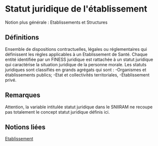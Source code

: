 # Statut juridique de l'établissement 
<!-- SPDX-License-Identifier: MPL-2.0 -->

Notion plus générale : Etablissements et Structures

## Définitions

Ensemble de dispositions contractuelles, légales ou réglementaires qui définissent les règles applicables à un Etablissement de Santé. Chaque entité identifiée par un FINESS juridique est rattachée à un statut juridique qui caractérise la situation juridique de la personne morale. Les statuts juridiques sont classifiés en grands agrégats qui sont :
-Organismes et établissements publics;
-Etat et collectivités territoriales,
-Etablissement privé.

## Remarques

Attention, la variable intitulée statut juridique dans le SNIIRAM ne recoupe pas totalement le concept statut juridique définis ici.

## Notions liées

[Etablissement](etablissement.md)

